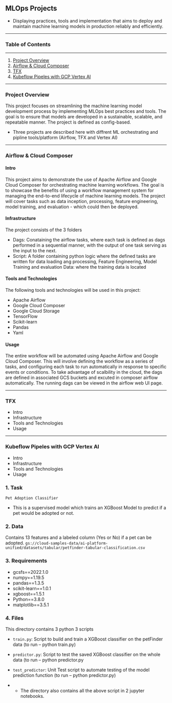 ## MLOps Projects
- Displaying practices, tools and implementation that aims to deploy and maintain machine learning models in production reliably and efficiently. 
***


### Table of Contents
***
1. [Project Overview](#project-overview)
2. [Airflow & Cloud Composer](#airflow-&-cloud-composer)
3. [TFX](#tfx)
4. [Kubeflow Pipeles with GCP Vertex AI](#kubeflow-pipeles-with-gcp-vertex-ai)

***
### Project Overview

This project focuses on streamlining the machine learning model development process by implementing MLOps best practices and tools. The goal is to ensure that models are developed in a sustainable, scalable, and repeatable manner. The project is defined as config-based.

- Three projects are described here with diffrent ML orchestrating and pipline tools/platform (Airflow, TFX and Vertex AI)
***

### Airflow & Cloud Composer
#### Intro
This project aims to demonstrate the use of Apache Airflow and Google Cloud Composer for orchestrating machine learning workflows. The goal is to showcase the benefits of using a workflow management system for managing the end-to-end lifecycle of machine learning models. The project will cover tasks such as data inception, processing, feature engineering, model training, and evaluation - which could then be deployed.



#### Infrastructure
The project consists of the 3 folders
- Dags: Conataining the airflow tasks, where each task is defined as dags performed in a sequential manner, with the output of one task serving as the input to the next.
- Script: A folder containing python logic where the defined tasks are written for data loading ang processing, Feature Engineering, Model Training and evaluation
Data: where the training data is located



#### Tools and Technologies
The following tools and technologies will be used in this project:
- Apache Airflow
- Google Cloud Composer
- Google Cloud Storage
- TensorFlow
- Scikit-learn
- Pandas
- Yaml


#### Usage
The entire workflow will be automated using Apache Airflow and Google Cloud Composer. This will involve defining the workflow as a series of tasks, and configuring each task to run automatically in response to specific events or conditions. To take advantage of scalbility in the cloud, the dags are defined in associated GCS buckets and excuted in composer airflow automatically. The running dags can be viewed in the airflow web UI page.
































***
### TFX
- Intro
- Infrastructure
- Tools and Technologies
- Usage

***
### Kubeflow Pipeles with GCP Vertex AI
- Intro
- Infrastructure
- Tools and Technologies
- Usage


### 1. Task

`Pet Adoption Classifier`
- This is a supervised model which trains an XGBoost Model to predict if a pet would be adopted or not.


### 2. Data

Contains 13 features and a labeled column (Yes or No) if a pet can be adopted. `gs://cloud-samples-data/ai-platform-unified/datasets/tabular/petfinder-tabular-classification.csv`

### 3. Requirements

- gcsfs==2022.1.0
- numpy==1.19.5
- pandas==1.3.5
- scikit-learn==1.0.1
- xgboost==1.5.1
- Python==3.8.0
- matplotlib==3.5.1



### 4. Files
This directory contains 3 python 3 scripts
- `train.py`: Script to build and train a XGBoost classifier on the petFinder data (to run – python train.py)
- `predictor.py`: Script to test the saved XGBoost classifier on the whole data (to run – python predictor.py
- `test_predictor`: Unit Test script to automate testing of the model prediction function (to run – python predictor.py)


- - The directory also contains all the above script in 2 jupyter notebooks.


